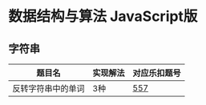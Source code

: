 # 数据结构与算法 JavaScript版

## 字符串

| 题目名             | 实现解法 | 对应乐扣题号                                                 |
| ------------------ | -------- | ------------------------------------------------------------ |
| 反转字符串中的单词 | 3种      | [557](https://leetcode-cn.com/problems/reverse-words-in-a-string-iii/solution/) |

